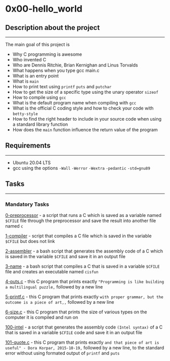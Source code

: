 # 0x00-hello_world
## Description about the project
---
The main goal of this project is 
* Why C programming is awesome
* Who invented C
* Who are Dennis Ritchie, Brian Kernighan and Linus Torvalds
* What happens when you type gcc main.c
* What is an entry point
* What is `main`
* How to print text using `printf` `puts` and `putchar`
* How to get the size of a specific type using the unary operator `sizeof`
* How to compile using `gcc`
* What is the default program name when compiling with `gcc`
* What is the official C coding style and how to check your code with `betty-style`
* How to find the right header to include in your source code when using a standard library function
* How does the `main` function influence the return value of the program

## Requirements
---
* Ubuntu 20.04 LTS
* gcc using the options `-Wall` `-Werror` `-Wextra` `-pedantic` `-std=gnu89`

## Tasks
---
### Mandatory Tasks
[0-preprocessor](#0-preprocessor) - a script that runs a C which is saved as a variable named `$CFILE` file through the preprocessor and save the result into another file named `c`

[1-compiler](#1-compiler) - script that compiles a C file which is saved in the variable `$CFILE` but does not link

[2-assembler](#2-assembler) - a bash script that generates the assembly code of a C which is saved in the variable `$CFILE` and save it in an output file

[3-name](#3-name) - a bash script that compiles a C that is saved in a variable `$CFILE` file and creates an executable named `cisfun`

[4-puts.c](#4-puts.c) - this C program that prints exactly `"Programming is like building a multilingual puzzle,` followed by a new line

[5-printf.c](#5-printf.c) - this C program that prints exactly `with proper grammar, but the outcome is a piece of art,,` followed by a new line

[6-size.c](#6-size.c) - this C program that prints the size of various types on the computer it is compiled and run on

[100-intel](#100-intel) - a script that generates the assembly code `(Intel syntax)` of a C that is saved in a variable `$CFILE` code and save it in an output file

[101-quote.c](#101-quote.c) - this C program that prints exactly `and that piece of art is useful" - Dora Korpar, 2015-10-19,` followed by a new line, to the standard error without using formated output of `printf` and `puts` 
